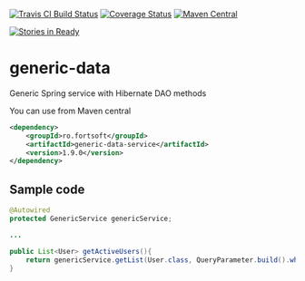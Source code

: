 [![Travis CI Build Status](https://travis-ci.org/danjee/generic-data.png)](https://travis-ci.org/danjee/generic-data)
[![Coverage Status](https://coveralls.io/repos/github/danjee/generic-data/badge.svg?branch=master)](https://coveralls.io/github/danjee/generic-data?branch=master)
[![Maven Central](http://img.shields.io/maven-central/v/ro.fortsoft/generic-data.svg)](http://search.maven.org/#search|ga|1|ro.fortsoft.generic-data)

<!--
[![Issue Stats](http://www.issuestats.com/github/danjee/generic-data/badge/issue?style=flat)](http://www.issuestats.com/github/danjee/generic-data)
[![Issue Stats](http://www.issuestats.com/github/danjee/generic-data/badge/pr?style=flat)](http://www.issuestats.com/github/danjee/generic-data)
-->
[![Stories in Ready](https://badge.waffle.io/danjee/generic-data.png?label=ready&title=Ready)](https://waffle.io/danjee/generic-data)


generic-data
===========


Generic Spring service with Hibernate DAO methods


You can use from Maven central

```xml
<dependency>
    <groupId>ro.fortsoft</groupId>
    <artifactId>generic-data-service</artifactId>
    <version>1.9.0</version>
</dependency>
```

Sample code
-----------

```java
@Autowired
protected GenericService genericService;

...

public List<User> getActiveUsers(){
	return genericService.getList(User.class, QueryParameter.build().where("status", QueryParameter.EQ, "active"));
}

```
